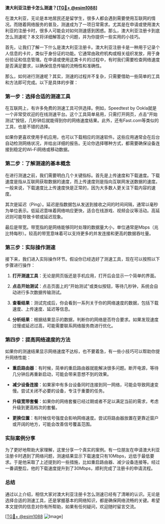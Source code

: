 **澳大利亚注册卡怎么测速？[[TG💪+ @esim1088](https://t.me/s/esim1088)]**

在澳大利亚，无论是本地居民还是留学生，很多人都会遇到需要使用互联网的情况。而随着网络服务的普及，测速成为了一项日常需求。尤其是在申请或使用澳大利亚的注册卡时，很多人可能会对如何测速感到困惑。那么，澳大利亚注册卡到底怎么测速呢？本文将详细解答这个问题，并为你提供一些实用的小技巧。

首先，让我们了解一下什么是澳大利亚注册卡。澳大利亚注册卡是一种用于记录个人信息的卡片，类似于身份证的功能。它通常由政府机构或相关组织发放，用于身份验证和信息管理。在申请或使用这类卡片的过程中，有时我们需要检查网络速度是否满足要求，以确保信息传输的流畅性和准确性。

那么，如何进行测速呢？其实，测速的过程并不复杂，只需要借助一些简单的工具和方法即可完成。以下是具体的步骤：

### 第一步：选择合适的测速工具

在互联网上，有许多免费的测速工具可供选择。例如，Speedtest by Ookla就是一个非常受欢迎的在线测速平台。这个工具简单易用，只需打开网页，点击“开始测试”按钮，几秒钟后就能得到你的网络速度结果。此外，还有Fast.com等类似的工具，也是不错的选择。

如果你更喜欢使用手机应用，也可以下载相应的测速软件。这些应用通常会在后台自动检测网络状况，并给出详细的报告。无论你选择哪种方式，都需要确保设备连接到稳定的Wi-Fi网络或移动数据。

### 第二步：了解测速的基本概念

在进行测速之前，我们需要明白几个关键指标。首先是上传速度和下载速度。下载速度是指从互联网获取数据的速度，而上传速度则是指向互联网发送数据的速度。一般来说，下载速度比上传速度快是正常的，因为大多数人更关注下载内容的速度。

其次是延迟（Ping）。延迟是指数据包从发送到接收之间的时间间隔，通常以毫秒为单位表示。低延迟意味着网络响应更快，适合在线游戏、视频会议等活动。高延迟则可能导致卡顿或延迟现象。

最后是带宽。带宽指的是网络能够同时处理的数据量大小，单位通常是Mbps（兆比特每秒）。较高的带宽意味着可以支持更多的并发连接和更高的数据吞吐量。

### 第三步：实际操作测速

接下来，我们进入实际操作环节。假设你已经选好了测速工具，现在可以按照以下步骤进行操作：

1. **打开测速工具**：无论是网页版还是手机应用，打开后会显示一个简单的界面。
   
2. **点击开始测试**：点击页面上的“开始测试”或类似按钮，等待几秒钟，系统会自动进行多次数据传输测试。

3. **查看结果**：测试完成后，你会看到一系列关于你的网络速度的数据，包括下载速度、上传速度、延迟等信息。

4. **分析结果**：根据结果显示的数据，判断你的网络是否符合要求。如果发现速度过慢或延迟过高，可能需要联系网络服务商进行优化。

### 第四步：提高网络速度的方法

如果你的测速结果显示网络速度不达标，也不要着急，有一些小技巧可以帮助你提升网络性能：

- **重启路由器**：有时候，简单的重启路由器就能解决很多问题。断开电源，等待几分钟后再重新启动，可能会带来意想不到的效果。

- **减少设备连接**：如果家中有多台设备同时连接到同一网络，可能会导致网速变慢。尝试关闭不必要的设备，专注于重要的任务。

- **升级宽带套餐**：如果你的网络套餐已经过期或者不足以满足当前的需求，考虑升级到更高档次的套餐。

- **更换位置**：有时候信号强度会影响网络速度。尝试将路由器放置在更靠近窗户或开阔的地方，可能会改善信号覆盖范围。

### 实际案例分享

为了更好地帮助大家理解，这里分享一个真实的案例。有一位朋友在申请澳大利亚注册卡时遇到了网络问题，测速结果显示下载速度只有10Mbps，远低于最低要求。于是他采取了上述提到的一些措施，比如重启路由器、减少设备连接等。经过一番调整后，他的下载速度提升到了30Mbps，顺利完成了注册卡的申请流程。

### 总结

通过以上介绍，相信大家对澳大利亚注册卡怎么测速已经有了清晰的认识。无论是选择合适的测速工具，还是掌握基本的网络知识，都是确保网络流畅的关键。希望本文提供的信息对你有所帮助，如果有任何疑问，欢迎随时留言交流。

[[TG💪+ @esim1088](https://t.me/s/esim1088) ![Image](https://i.postimg.cc/4NQfJmqS/Snipaste-2025-05-13-00-14-12.png)]